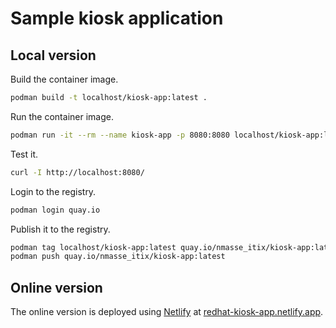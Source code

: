 # Sample kiosk application

## Local version

Build the container image.

```sh
podman build -t localhost/kiosk-app:latest .
```

Run the container image.

```sh
podman run -it --rm --name kiosk-app -p 8080:8080 localhost/kiosk-app:latest
```

Test it.

```sh
curl -I http://localhost:8080/
```

Login to the registry.

```sh
podman login quay.io
```

Publish it to the registry.

```sh
podman tag localhost/kiosk-app:latest quay.io/nmasse_itix/kiosk-app:latest
podman push quay.io/nmasse_itix/kiosk-app:latest
```

## Online version

The online version is deployed using [Netlify](https://app.netlify.com/) at [redhat-kiosk-app.netlify.app](https://redhat-kiosk-app.netlify.app/).
